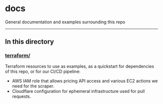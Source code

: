 # docs

General documentation and examples surrounding this repo

---

## In this directory

### [terraform/](./terraform/)

Terraform resources to use as examples, as a quickstart for dependencies of this repo, or for our CI/CD pipeline:

- AWS IAM role that allows pricing API access and various EC2 actions we need for the scraper.
- Cloudflare configuration for ephemeral infrastructure used for pull requests.
